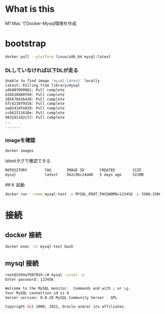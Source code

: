 # What is this
M1 Mac でDocker-Mysql環境を作成

# bootstrap
```sh
docker pull --platform linux/x86_64 mysql:latest
```

### DLしていなければ以下DLが走る
```sh
Unable to find image 'mysql:latest' locally
latest: Pulling from library/mysql
a4b007099961: Pull complete 
e2b610d88fd9: Pull complete 
38567843b438: Pull complete 
5fc423bf9558: Pull complete 
aa8241dfe828: Pull complete 
cc662311610e: Pull complete 
9832d1192cf2: Pull complete 
...
.......
```

### imageを確認
```sh
docker images
```

latestタグで確認できる
```sh
REPOSITORY        TAG       IMAGE ID       CREATED        SIZE
mysql             latest    562c9bc24a08   5 days ago     521MB
```

##＃ 起動
```sh
docker run --name mysql-test -e MYSQL_ROOT_PASSWORD=123456 -p 3306:3306 -d mysql
```

# 接続

## docker 接続
```sh
docker exec -it mysql-test bash
```

## mysql 接続
```sh
root@1594af897019:/# mysql -uroot -p
Enter password: 123456
```

```sh
Welcome to the MySQL monitor.  Commands end with ; or \g.
Your MySQL connection id is 8
Server version: 8.0.28 MySQL Community Server - GPL

Copyright (c) 2000, 2022, Oracle and/or its affiliates.
```
